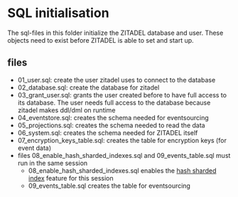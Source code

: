 # SQL initialisation

The sql-files in this folder initialize the ZITADEL database and user. These
objects need to exist before ZITADEL is able to set and start up.

## files

- 01_user.sql: create the user zitadel uses to connect to the database
- 02_database.sql: create the database for zitadel
- 03_grant_user.sql: grants the user created before to have full access to its
  database. The user needs full access to the database because zitadel makes
  ddl/dml on runtime
- 04_eventstore.sql: creates the schema needed for eventsourcing
- 05_projections.sql: creates the schema needed to read the data
- 06_system.sql: creates the schema needed for ZITADEL itself
- 07_encryption_keys_table.sql: creates the table for encryption keys (for event
  data)
- files 08_enable_hash_sharded_indexes.sql and 09_events_table.sql must run in
  the same session
  - 08_enable_hash_sharded_indexes.sql enables the
    [hash sharded index](https://www.cockroachlabs.com/docs/stable/hash-sharded-indexes.html)
    feature for this session
  - 09_events_table.sql creates the table for eventsourcing
